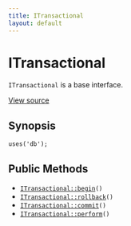 ```yaml
---
title: ITransactional
layout: default
---
```


# ITransactional

<code>ITransactional</code> is a base interface.

<a href="http://github.com/nexgenta/eregansu/blob/master/lib/db.php">View source</a>

## Synopsis

<pre><code>uses('db');
</code></pre>
## Public Methods

* <code><a href="ITransactional%3A%3Abegin">ITransactional::begin</a>()</code>
* <code><a href="ITransactional%3A%3Arollback">ITransactional::rollback</a>()</code>
* <code><a href="ITransactional%3A%3Acommit">ITransactional::commit</a>()</code>
* <code><a href="ITransactional%3A%3Aperform">ITransactional::perform</a>()</code>

